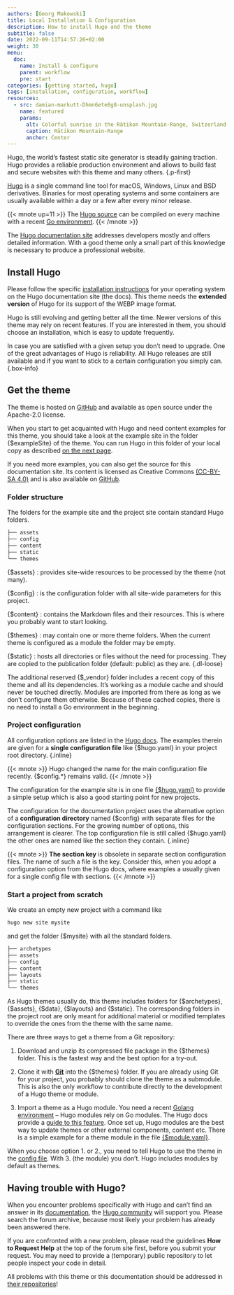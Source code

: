```yaml
---
authors: [Georg Makowski]
title: Local Installation & Configuration
description: How to install Hugo and the theme
subtitle: false
date: 2022-09-11T14:57:26+02:00
weight: 30
menu:
  doc:
    name: Install & configure
    parent: workflow
    pre: start
categories: [getting started, hugo]
tags: [installation, configuration, workflow]
resources: 
  - src: damian-markutt-Dhmn6ete6g8-unsplash.jpg
    name: featured
    params:
      alt: Colorful sunrise in the Rätikon Mountain-Range, Switzerland
      caption: Rätikon Mountain-Range
      anchor: Center
---
```


Hugo, the world’s fastest static site generator is steadily gaining traction. Hugo provides a reliable production environment and allows to build fast and secure websites with this theme and many others.
{.p-first} <!--more-->

[Hugo](https://gohugo.io) is a single command line tool for macOS, Windows, Linux and BSD derivatives. Binaries for most operating systems and some containers are usually available within a day or a few after every minor release.

{{< mnote up=11 >}}
The [Hugo source](https://github.com/gohugoio/hugo) can be compiled on every machine with a recent [Go environment](https://go.dev).
{{< /mnote >}}

The [Hugo documentation site][hugodoc] addresses developers mostly and offers detailed information. With a good theme only a small part of this knowledge is necessary to produce a professional website.

## Install Hugo

Please follow the specific [installation instructions](https://gohugo.io/getting-started/installing/) for your operating system on the Hugo documentation site (the docs). This theme needs the **extended version** of Hugo for its support of the WEBP image format.

Hugo is still evolving and getting better all the time. Newer versions of this theme may rely on recent features. If you are interested in them, you should choose an installation, which is easy to update frequently.

In case you are satisfied with a given setup you don’t need to upgrade. One of the great advantages of Hugo is reliability. All Hugo releases are still available and if you want to stick to a certain configuration you simply can.
{.box-info}

## Get the theme

The theme is hosted on [GitHub][themeRepo] and available as open source under the Apache-2.0 license.  

When you start to get acquainted with Hugo and need content examples for this theme, you should take a look at the example site in the folder {$exampleSite} of the theme. You can run Hugo in this folder of your local copy as described [on the next page](/doc/intro/workflow/local-server).

If you need more examples, you can also get the source for this documentation site. Its content is licensed as Creative Commons [(CC-BY-SA 4.0)][cc] and is also available on [GitHub](https://github.com/bowman2001/perplexdoc).

### Folder structure

The folders for the example site and the project site contain standard Hugo folders.

```sh {.right .lh15 .hide-mobile}
├── assets
├── config
├── content
├── static
└── themes
```

{$assets}
: provides site-wide resources to be processed by the theme (not many).

{$config}
: is the configuration folder with all site-wide parameters for this project.

{$content}
: contains the Markdown files and their resources. This is where you probably want to start looking.

{$themes}
: may contain one or more theme folders. When the current theme is configured as a module the folder may be empty.

{$static}
: hosts all directories or files without the need for processing. They are copied to the publication folder (default: public) as they are.
{.dl-loose}

The additional reserved {$\_vendor} folder includes a recent copy of this theme and all its dependencies. It’s working as a module cache and should never be touched directly. Modules are imported from there as long as we don’t configure them otherwise. Because of these cached copies, there is no need to install a Go environment in the beginning.

### Project configuration

All configuration options are listed in the [Hugo docs](https://gohugo.io/getting-started/configuration/). The examples therein are given for a **single configuration file** like {$hugo.yaml} in your project root directory.
{.inline}

{{< mnote >}}
Hugo changed the name for the main configuration file recently. {$config.\*} remains valid.
{{< /mnote >}}

The configuration for the example site is in one file [{$hugo.yaml}][exampleConfig] to provide a simple setup which is also a good starting point for new projects.

The configuration for the documentation project uses the alternative option of a **configuration directory** named {$config} with separate files for the configuration sections. For the growing number of options, this arrangement is clearer. The top configuration file is still called {$hugo.yaml} the other ones are named like the section they contain.
{.inline}

{{< mnote >}}
**The section key** is obsolete in separate section configuration files. The name of such a file is the key. Consider this, when you adopt a configuration option from the Hugo docs, where examples a usually given for a single config file with sections.
{{< /mnote >}}

### Start a project from scratch

We create an empty new project with a command like

```sh {.left-in}
hugo new site mysite
```

and get the folder {$mysite} with all the standard folders.

```sh {.right .lh15 .hide-mobile .up-8}
├── archetypes
├── assets
├── config
├── content
├── layouts
├── static
└── themes
```

As Hugo themes usually do, this theme includes folders for {$archetypes}, {$assets}, {$data}, {$layouts} and {$static}. The corresponding folders in the project root are only meant for additional material or modified templates to override the ones from the theme with the same name.

There are three ways to get a theme from a Git repository:

1. Download and unzip its compressed file package in the {$themes} folder. This is the fastest way and the best option for a try-out.

2. Clone it with [**Git**](https://git-scm.com/) into the {$themes} folder. If you are already using Git for your project, you probably should clone the theme as a submodule. This is also the only workflow to contribute directly to the development of a Hugo theme or module.

3. Import a theme as a Hugo module. You need a recent [Golang environment](https://go.dev) – Hugo modules rely on Go modules. The Hugo docs provide a [guide to this feature](https://gohugo.io/hugo-modules). Once set up, Hugo modules are the best way to update themes or other external components, content etc. There is a simple example for a theme module in the file [{$module.yaml}](/doc/appendix/config/moduleyaml).

When you choose option 1. or 2., you need to tell Hugo to use the theme in the [config file](/doc/appendix/config/hugoyaml.md#8). With 3. (the module) you don’t. Hugo includes modules by default as themes.

## Having trouble with Hugo?

When you encounter problems specifically with Hugo and can’t find an answer in its [documentation][hugodoc], the [Hugo community](https://discourse.gohugo.io) will support you. Please search the forum archive, because most likely your problem has already been answered there.

If you are confronted with a new problem, please read the guidelines **How to Request Help** at the top of the forum site first, before you submit your request. You may need to provide a (temporary) public repository to let people inspect your code in detail.

All problems with this theme or this documentation should be addressed in [their repositories](/doc/intro/perplex#in-case-of-problems)!

[hugodoc]: https://gohugo.io/documentation
[cc]: https://creativecommons.org/licenses/by-sa/4.0/
[themeRepo]: https://github.com/bowman2001/perplex
[exampleConfig]: https://github.com/bowman2001/perplex/blob/main/exampleSite/hugo.yaml